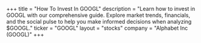 +++
title = "How To Invest In GOOGL"
description = "Learn how to invest in GOOGL with our comprehensive guide. Explore market trends, financials, and the social pulse to help you make informed decisions when analyzing $GOOGL."
ticker = "GOOGL"
layout = "stocks"
company = "Alphabet Inc (GOOGL)"
+++

